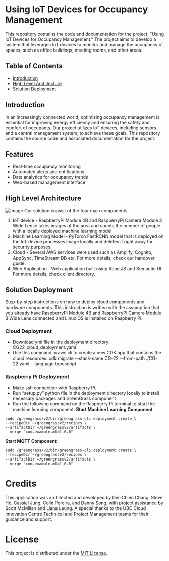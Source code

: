 # Using IoT Devices for Occupancy Management

This repository contains the code and documentation for the project, "Using IoT Devices for Occupancy Management." The project aims to develop a system that leverages IoT devices to monitor and manage the occupancy of spaces, such as office buildings, meeting rooms, and other areas.

## Table of Contents

- [Introduction](#introduction)
- [High Level Architecture](#high-level-architecture)
- [Solution Deployment](#solution-deployment)


## Introduction

In an increasingly connected world, optimizing occupancy management is essential for improving energy efficiency and ensuring the safety and comfort of occupants. Our project utilizes IoT devices, including sensors and a central management system, to achieve these goals. This repository contains the source code and associated documentation for the project.

## Features

- Real-time occupancy monitoring
- Automated alerts and notifications
- Data analytics for occupancy trends
- Web-based management interface

## High Level Architecture
![image](https://github.com/UBC-CIC/Room-Occupancy/assets/69894554/95911cc0-ad4c-4a14-a756-4a5a18e0df18)
Our solution consist of the four main components:
1. IoT device - RaspberryPi Module 4B and RaspberryPi Camera Module 3 Wide Lense takes images of the area and counts the number of people with a locally deployed machine learning model.
2. Machine Learning Model - PyTorch FastRCNN model that is deployed on the IoT device processes image locally and deletes it right away for security purposes.
3. Cloud - Several AWS services were used such as Amplify, Cognito, AppSync, TimeStream DB etc. For more details, check our handover guide.
4. Web Application - Web application built using ReactJS and Semantic UI. For more details, check client directory.

## Solution Deployment
Step-by-step instructions on how to deploy cloud components and hardware components. This instruction is written with the assumption that you already have RaspberryPi Module 4B and RaspberryPi Camera Module 3 Wide Lens connected and Linux OS is installed on Raspberry Pi.
### Cloud Deployment
- Download yml file in the deployment directory: CG22_cloud_deployment.yaml 
- Use this command in aws cli to create a new CDK app that contains the cloud resources:  cdk migrate --stack-name CG-22 --from-path ./CG-22.yaml --language typescript 
### Raspberry Pi Deployment
- Make ssh connection with Raspberry Pi.
- Run “setup.py” python file in the deployment directory locally to install necessary packages and GreenGrass component 
- Run the following command on the Raspberry Pi terminal to start the machine learning component. 
**Start Machine Learning Component**
```
sudo /greengrass/v2/bin/greengrass-cli deployment create \ 
--recipeDir ~/greengrassv2/recipes \ 
--artifactDir ~/greengrassv2/artifacts \ 
--merge "com.example.ml=1.0.0" 
```
**Start MQTT Component**
```
sudo /greengrass/v2/bin/greengrass-cli deployment create \ 
--recipeDir ~/greengrassv2/recipes \ 
--artifactDir ~/greengrassv2/artifacts \ 
--merge "com.example.ml=1.0.0" 
```

# Credits

This application was architected and developed by Der-Chien Chang, Steve He, Cassiel Jung, Colin Pereira, and Danny Song, with project assistance by Scott McMillan and Liana Leung. A special thanks to the UBC Cloud Innovation Centre Technical and Project Management teams for their guidance and support.
# License

This project is distributed under the [MIT License](LICENSE).
